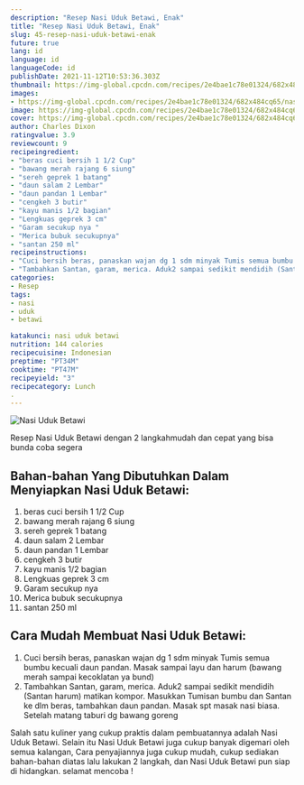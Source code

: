 ```yaml
---
description: "Resep Nasi Uduk Betawi, Enak"
title: "Resep Nasi Uduk Betawi, Enak"
slug: 45-resep-nasi-uduk-betawi-enak
future: true
lang: id
language: id
languageCode: id
publishDate: 2021-11-12T10:53:36.303Z 
thumbnail: https://img-global.cpcdn.com/recipes/2e4bae1c78e01324/682x484cq65/nasi-uduk-betawi-foto-resep-utama.png
images:
- https://img-global.cpcdn.com/recipes/2e4bae1c78e01324/682x484cq65/nasi-uduk-betawi-foto-resep-utama.png
image: https://img-global.cpcdn.com/recipes/2e4bae1c78e01324/682x484cq65/nasi-uduk-betawi-foto-resep-utama.png
cover: https://img-global.cpcdn.com/recipes/2e4bae1c78e01324/682x484cq65/nasi-uduk-betawi-foto-resep-utama.png
author: Charles Dixon
ratingvalue: 3.9
reviewcount: 9
recipeingredient:
- "beras cuci bersih 1 1/2 Cup"
- "bawang merah rajang 6 siung"
- "sereh geprek 1 batang"
- "daun salam 2 Lembar"
- "daun pandan 1 Lembar"
- "cengkeh 3 butir"
- "kayu manis 1/2 bagian"
- "Lengkuas geprek 3 cm"
- "Garam secukup nya "
- "Merica bubuk secukupnya"
- "santan 250 ml"
recipeinstructions:
- "Cuci bersih beras, panaskan wajan dg 1 sdm minyak Tumis semua bumbu kecuali daun pandan. Masak sampai layu dan harum (bawang merah sampai kecoklatan ya bund)"
- "Tambahkan Santan, garam, merica. Aduk2 sampai sedikit mendidih (Santan harum) matikan kompor. Masukkan Tumisan bumbu dan Santan ke dlm beras, tambahkan daun pandan. Masak spt masak nasi biasa. Setelah matang taburi dg bawang goreng"
categories:
- Resep
tags:
- nasi
- uduk
- betawi

katakunci: nasi uduk betawi 
nutrition: 144 calories
recipecuisine: Indonesian
preptime: "PT34M"
cooktime: "PT47M"
recipeyield: "3"
recipecategory: Lunch
. 
---
```



![Nasi Uduk Betawi](https://img-global.cpcdn.com/recipes/2e4bae1c78e01324/682x484cq65/nasi-uduk-betawi-foto-resep-utama.png)

Resep Nasi Uduk Betawi    dengan 2 langkahmudah dan cepat yang bisa bunda coba segera

<!--inarticleads1-->

## Bahan-bahan Yang Dibutuhkan Dalam Menyiapkan Nasi Uduk Betawi:

1. beras cuci bersih 1 1/2 Cup
1. bawang merah rajang 6 siung
1. sereh geprek 1 batang
1. daun salam 2 Lembar
1. daun pandan 1 Lembar
1. cengkeh 3 butir
1. kayu manis 1/2 bagian
1. Lengkuas geprek 3 cm
1. Garam secukup nya 
1. Merica bubuk secukupnya
1. santan 250 ml



<!--inarticleads2-->

## Cara Mudah Membuat Nasi Uduk Betawi:

1. Cuci bersih beras, panaskan wajan dg 1 sdm minyak Tumis semua bumbu kecuali daun pandan. Masak sampai layu dan harum (bawang merah sampai kecoklatan ya bund)
1. Tambahkan Santan, garam, merica. Aduk2 sampai sedikit mendidih (Santan harum) matikan kompor. Masukkan Tumisan bumbu dan Santan ke dlm beras, tambahkan daun pandan. Masak spt masak nasi biasa. Setelah matang taburi dg bawang goreng




Salah satu kuliner yang cukup praktis dalam pembuatannya adalah  Nasi Uduk Betawi. Selain itu  Nasi Uduk Betawi  juga cukup banyak digemari oleh semua kalangan, Cara penyajiannya juga cukup mudah, cukup sediakan bahan-bahan diatas lalu lakukan 2 langkah, dan  Nasi Uduk Betawi  pun siap di hidangkan. selamat mencoba !
